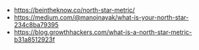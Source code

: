 * https://beintheknow.co/north-star-metric/
* https://medium.com/@manojnayak/what-is-your-north-star-234c8ba79395
* https://blog.growthhackers.com/what-is-a-north-star-metric-b31a8512923f
